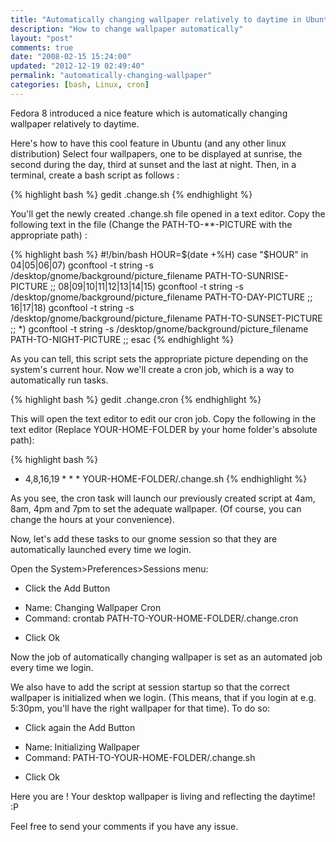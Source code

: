 ```yaml
---
title: "Automatically changing wallpaper relatively to daytime in Ubuntu"
description: "How to change wallpaper automatically"
layout: "post"
comments: true
date: "2008-02-15 15:24:00"
updated: "2012-12-19 02:49:40"
permalink: "automatically-changing-wallpaper"
categories: [bash, Linux, cron]
---
```

Fedora 8 introduced a nice feature which is automatically changing wallpaper relatively to daytime.

Here's how to have this cool feature in Ubuntu (and any other linux distribution)  Select four wallpapers, one to be displayed at sunrise, the second during the day, third at sunset and the last at night. Then, in a terminal, create a bash script as follows :

{% highlight bash %}
gedit .change.sh
{% endhighlight %}

You'll get the newly created .change.sh file opened in a text editor. Copy the following text in the file (Change the PATH-TO-**-PICTURE with the appropriate path) :

{% highlight bash %}
#!/bin/bash
HOUR=$(date +%H)
case "$HOUR" in
04|05|06|07)
gconftool -t string -s /desktop/gnome/background/picture_filename PATH-TO-SUNRISE-PICTURE
;;
08|09|10|11|12|13|14|15)
gconftool -t string -s /desktop/gnome/background/picture_filename PATH-TO-DAY-PICTURE
;;
16|17|18)
gconftool -t string -s /desktop/gnome/background/picture_filename PATH-TO-SUNSET-PICTURE
;;
*)
gconftool -t string -s /desktop/gnome/background/picture_filename PATH-TO-NIGHT-PICTURE
;;
esac
{% endhighlight %}

As you can tell, this script sets the appropriate picture depending on the system's current hour. Now we'll create a cron job, which is a way to automatically run tasks.

{% highlight bash %}
gedit .change.cron
{% endhighlight %}

This will open the text editor to edit our cron job. Copy the following in the text editor (Replace YOUR-HOME-FOLDER by your home folder's absolute path):

{% highlight bash %}
* 4,8,16,19 * * * YOUR-HOME-FOLDER/.change.sh
{% endhighlight %}

As you see, the cron task will launch our previously created script at 4am, 8am, 4pm and 7pm to set the adequate wallpaper. (Of course, you can change the hours at your convenience).

Now, let's add these tasks to our gnome session so that they are automatically launched every time we login.

Open the System&gt;Preferences&gt;Sessions menu:

* Click the Add Button
- Name: Changing Wallpaper Cron
- Command: crontab PATH-TO-YOUR-HOME-FOLDER/.change.cron
* Click Ok

Now the job of automatically changing wallpaper is set as an automated job every time we login.

We also have to add the script at session startup so that the correct wallpaper is initialized when we login. (This means, that if you login at e.g. 5:30pm, you'll have the right wallpaper for that time). To do so:

* Click again the Add Button
- Name: Initializing Wallpaper
- Command: PATH-TO-YOUR-HOME-FOLDER/.change.sh
* Click Ok

Here you are ! Your desktop wallpaper is living and reflecting the daytime! :P

Feel free to send your comments if you have any issue.